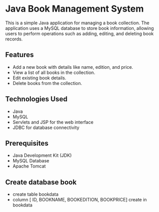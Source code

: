# Java Book Management System

This is a simple Java application for managing a book collection. The application uses a MySQL database to store book information, allowing users to perform operations such as adding, editing, and deleting book records.

## Features

- Add a new book with details like name, edition, and price.
- View a list of all books in the collection.
- Edit existing book details.
- Delete books from the collection.

## Technologies Used

- Java
- MySQL
- Servlets and JSP for the web interface
- JDBC for database connectivity

## Prerequisites

- Java Development Kit (JDK)
- MySQL Database
- Apache Tomcat

## Create database book

- create table bookdata
- column [ ID, BOOKNAME, BOOKEDITION, BOOKPRICE] create in bookdata
